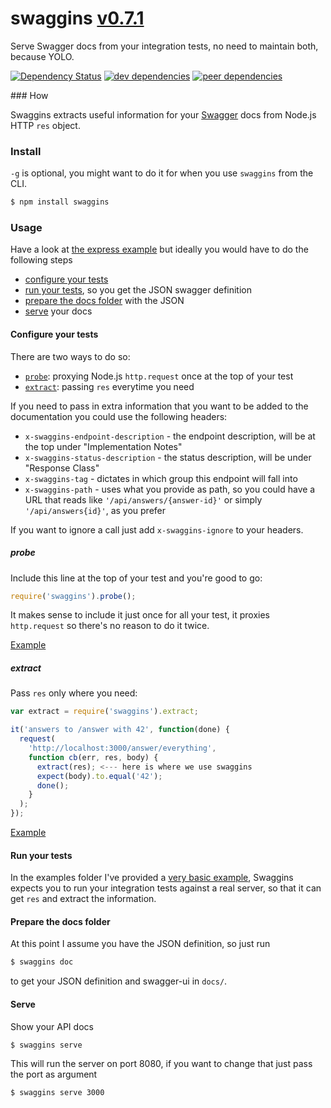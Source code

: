 # swaggins [v0.7.1](https://github.com/lazywithclass/swaggins/blob/master/CHANGELOG.md#071)

Serve Swagger docs from your integration tests, no need to maintain both, because YOLO.

[![Dependency Status](https://david-dm.org/lazywithclass/swaggins.svg)](https://david-dm.org/lazywithclass/swaggins) [![dev dependencies](https://david-dm.org/lazywithclass/swaggins/dev-status.svg)](https://david-dm.org/lazywithclass/swaggins#info=devDependencies) [![peer dependencies](https://david-dm.org/lazywithclass/swaggins/peer-status.svg)](https://david-dm.org/lazywithclass/swaggins#info=peerDependencies)

### How

Swaggins extracts useful information for your [Swagger](http://swagger.io/) docs from Node.js HTTP `res` object.

### Install

`-g` is optional, you might want to do it for when you
use `swaggins` from the CLI.

```bash
$ npm install swaggins
```

### Usage

Have a look at [the express example](https://github.com/lazywithclass/swaggins/tree/master/examples/express)
but ideally you would have to do the following steps

 * [configure your tests](#configure-your-tests)
 * [run your tests](#run-your-tests), so you get the JSON swagger definition
 * [prepare the docs folder](#prepare-the-docs-folder) with the JSON
 * [serve](#serve) your docs

#### Configure your tests

There are two ways to do so:

 * [`probe`](#probe): proxying Node.js `http.request` once at the top of your test
 * [`extract`](#extract): passing `res` everytime you need

If you need to pass in extra information that you want to be added to the documentation
you could use the following headers:

 * `x-swaggins-endpoint-description` - the endpoint description, will be at the top under "Implementation Notes"
 * `x-swaggins-status-description` - the status description, will be under "Response Class"
 * `x-swaggins-tag` - dictates in which group this endpoint will fall into
 * `x-swaggins-path` - uses what you provide as path, so you could have a URL that reads like `'/api/answers/{answer-id}'` or simply `'/api/answers{id}'`, as you prefer

If you want to ignore a call just add `x-swaggins-ignore` to your headers.

##### probe

Include this line at the top of your test and you're good to go:

```javascript
require('swaggins').probe();
```

It makes sense to include it just once for all your test, it proxies `http.request` so there's no reason to do it twice.

[Example](https://github.com/lazywithclass/swaggins/tree/master/examples/express/test-with-probe.js#L4)

##### extract

Pass `res` only where you need:

```javascript
var extract = require('swaggins').extract;

it('answers to /answer with 42', function(done) {
  request(
    'http://localhost:3000/answer/everything',
    function cb(err, res, body) {
      extract(res); <--- here is where we use swaggins
      expect(body).to.equal('42');
      done();
    }
  );
});
```

[Example](https://github.com/lazywithclass/swaggins/blob/master/examples/express/test-with-extract.js#L12)

#### Run your tests

In the examples folder I've provided a [very basic example](https://github.com/lazywithclass/swaggins/blob/master/examples/express/run-me.sh),
Swaggins expects you to run your integration tests against
a real server, so that it can get `res` and extract the information.

#### Prepare the docs folder

At this point I assume you have the JSON definition, so just run

```bash
$ swaggins doc
```

to get your JSON definition and swagger-ui in `docs/`.

#### Serve

Show your API docs

```bash
$ swaggins serve
```

This will run the server on port 8080, if you want to change that just pass the port as argument

```bash
$ swaggins serve 3000
```
